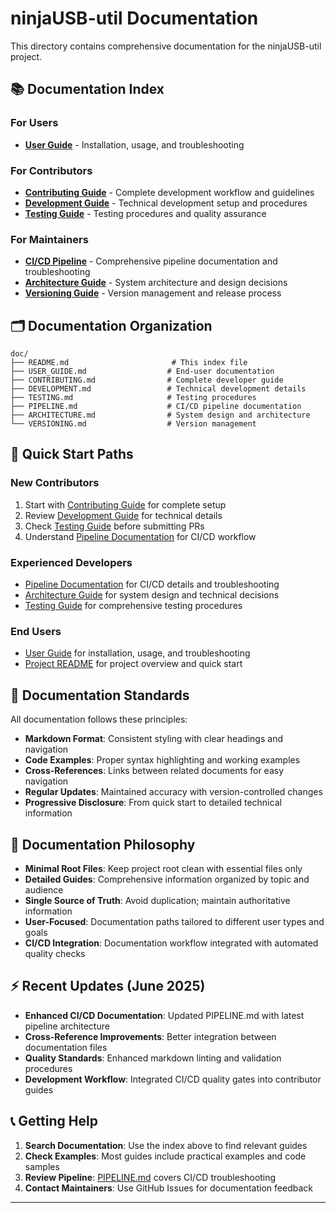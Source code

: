 # ninjaUSB-util Documentation

This directory contains comprehensive documentation for the ninjaUSB-util project.

## 📚 Documentation Index

### For Users

- **[User Guide](USER_GUIDE.md)** - Installation, usage, and troubleshooting

### For Contributors

- **[Contributing Guide](CONTRIBUTING.md)** - Complete development workflow and guidelines
- **[Development Guide](DEVELOPMENT.md)** - Technical development setup and procedures
- **[Testing Guide](TESTING.md)** - Testing procedures and quality assurance

### For Maintainers

- **[CI/CD Pipeline](PIPELINE.md)** - Comprehensive pipeline documentation and troubleshooting
- **[Architecture Guide](ARCHITECTURE.md)** - System architecture and design decisions
- **[Versioning Guide](VERSIONING.md)** - Version management and release process

## 🗂️ Documentation Organization

```text
doc/
├── README.md                       # This index file
├── USER_GUIDE.md                  # End-user documentation
├── CONTRIBUTING.md                # Complete developer guide
├── DEVELOPMENT.md                 # Technical development details
├── TESTING.md                     # Testing procedures
├── PIPELINE.md                    # CI/CD pipeline documentation
├── ARCHITECTURE.md                # System design and architecture
└── VERSIONING.md                  # Version management
```

## 🚀 Quick Start Paths

### New Contributors

1. Start with [Contributing Guide](CONTRIBUTING.md) for complete setup
2. Review [Development Guide](DEVELOPMENT.md) for technical details
3. Check [Testing Guide](TESTING.md) before submitting PRs
4. Understand [Pipeline Documentation](PIPELINE.md) for CI/CD workflow

### Experienced Developers

- [Pipeline Documentation](PIPELINE.md) for CI/CD details and troubleshooting
- [Architecture Guide](ARCHITECTURE.md) for system design and technical decisions
- [Testing Guide](TESTING.md) for comprehensive testing procedures

### End Users

- [User Guide](USER_GUIDE.md) for installation, usage, and troubleshooting
- [Project README](../README.md) for project overview and quick start

## 📝 Documentation Standards

All documentation follows these principles:

- **Markdown Format**: Consistent styling with clear headings and navigation
- **Code Examples**: Proper syntax highlighting and working examples
- **Cross-References**: Links between related documents for easy navigation
- **Regular Updates**: Maintained accuracy with version-controlled changes
- **Progressive Disclosure**: From quick start to detailed technical information

## 🔄 Documentation Philosophy

- **Minimal Root Files**: Keep project root clean with essential files only
- **Detailed Guides**: Comprehensive information organized by topic and audience
- **Single Source of Truth**: Avoid duplication; maintain authoritative information
- **User-Focused**: Documentation paths tailored to different user types and goals
- **CI/CD Integration**: Documentation workflow integrated with automated quality checks

## ⚡ Recent Updates (June 2025)

- **Enhanced CI/CD Documentation**: Updated PIPELINE.md with latest pipeline architecture
- **Cross-Reference Improvements**: Better integration between documentation files
- **Quality Standards**: Enhanced markdown linting and validation procedures
- **Development Workflow**: Integrated CI/CD quality gates into contributor guides

## 📞 Getting Help

1. **Search Documentation**: Use the index above to find relevant guides
2. **Check Examples**: Most guides include practical examples and code samples
3. **Review Pipeline**: [PIPELINE.md](PIPELINE.md) covers CI/CD troubleshooting
4. **Contact Maintainers**: Use GitHub Issues for documentation feedback

---
